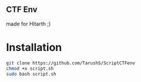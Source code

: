## CTF Env
made for Hitarth ;)

# Installation
```bash
git clone https://github.com/TarushS/ScriptCTFenv
chmod +x script.sh
sudo bash script.sh
